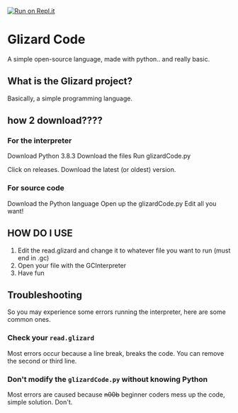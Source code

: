 [![Run on Repl.it](https://repl.it/badge/github/Just-a-Unity-Dev/glizard-code)](https://repl.it/github/Just-a-Unity-Dev/glizard-code)
# Glizard Code
A simple open-source language, made with python.. and really basic.


## What is the Glizard project?
Basically, a simple programming language.

## how 2 download????

### For the interpreter

Download Python 3.8.3
Download the files
Run glizardCode.py

Click on releases.
Download the latest (or oldest) version.

### For source code
Download the Python language
Open up the glizardCode.py
Edit all you want!

## HOW DO I USE
1. Edit the read.glizard and change it to whatever file you want to run (must end in .gc)
2. Open your file with the GCInterpreter
3. Have fun

## Troubleshooting
So you may experience some errors running the interpreter, here are some common ones.
### Check your `read.glizard`
Most errors occur because a line break, breaks the code. You can remove the second or third line.

### Don't modify the `glizardCode.py` without knowing Python
Most errors are caused because ~~n00b~~ beginner coders mess up the code, simple solution. Don't.
